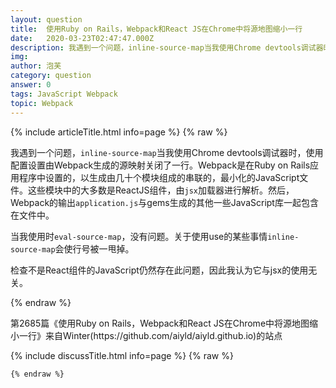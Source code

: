 ```yaml
---
layout: question
title:  使用Ruby on Rails，Webpack和React JS在Chrome中将源地图缩小一行
date:   2020-03-23T02:47:47.000Z
description: 我遇到一个问题，inline-source-map当我使用Chrome devtools调试器时，使用配置设置由Webpack生成的源映射关闭了一行。We...
img: 
author: 泡芙
category: question
answer: 0
tags: JavaScript Webpack
topic: Webpack
---
```

<div class="article-root">
  <div class="article">
    {% include articleTitle.html info=page %}
    {% raw %}
    <div class="article-content"><p><font style="vertical-align: inherit;"><font style="vertical-align: inherit;">我遇到一个问题，</font></font><code>inline-source-map</code><font style="vertical-align: inherit;"><font style="vertical-align: inherit;">当我使用Chrome devtools调试器时，使用配置设置</font><font style="vertical-align: inherit;">由Webpack生成的源映射</font><font style="vertical-align: inherit;">关闭了一行。</font><font style="vertical-align: inherit;">Webpack是在Ruby on Rails应用程序中设置的，以生成由几十个模块组成的串联的，最小化的JavaScript文件。</font><font style="vertical-align: inherit;">这些模块中的大多数是ReactJS组件，由</font></font><code>jsx</code><font style="vertical-align: inherit;"><font style="vertical-align: inherit;">加载器</font><font style="vertical-align: inherit;">进行解析</font><font style="vertical-align: inherit;">。</font><font style="vertical-align: inherit;">然后，Webpack的输出</font></font><code>application.js</code><font style="vertical-align: inherit;"><font style="vertical-align: inherit;">与gems生成的其他一些JavaScript库一起</font><font style="vertical-align: inherit;">包含在</font><font style="vertical-align: inherit;">文件中。</font></font></p>

<p><font style="vertical-align: inherit;"><font style="vertical-align: inherit;">当我使用时</font></font><code>eval-source-map</code><font style="vertical-align: inherit;"><font style="vertical-align: inherit;">，没有问题。</font><font style="vertical-align: inherit;">关于使用use的某些事情</font></font><code>inline-source-map</code><font style="vertical-align: inherit;"><font style="vertical-align: inherit;">会使行号被一甩掉。</font></font></p>

<p><font style="vertical-align: inherit;"><font style="vertical-align: inherit;">检查不是React组件的JavaScript仍然存在此问题，因此我认为它与jsx的使用无关。</font></font></p></div>
    {% endraw %}
  </div>
  <p class="winter_mark">第2685篇《使用Ruby on Rails，Webpack和React JS在Chrome中将源地图缩小一行》来自Winter(https://github.com/aiyld/aiyld.github.io)的站点</p>
  <div class="discuss-wrapper">
    {% include discussTitle.html info=page %}
    {% raw %}
    
    {% endraw %}
  </div>
<div>
